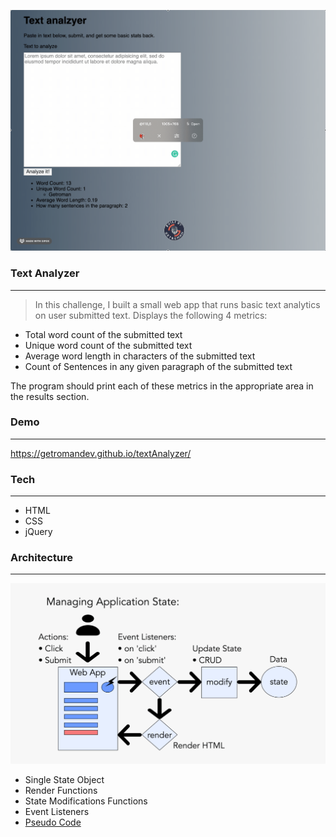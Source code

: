 ![Text Analyzer](/img/Text_Analyzer_Demo.gif)

### Text Analyzer
---
> In this challenge, I built a small web app that runs basic text analytics on user submitted text. Displays the following 4 metrics:

- Total word count of the submitted text
- Unique word count of the submitted text
- Average word length in characters of the submitted text
- Count of Sentences in any given paragraph of the submitted text

The program should print each of these metrics in the appropriate area in the results section.

### Demo
---
https://getromandev.github.io/textAnalyzer/

### Tech
---
- HTML
- CSS
- jQuery


### Architecture
---
![Managing Application State](/img/State_Architecture.png)

- Single State Object
- Render Functions
- State Modifications Functions
- Event Listeners
- [Pseudo Code](https://github.com/getromandev/textAnalyzer/blob/master/pseudo.md)
